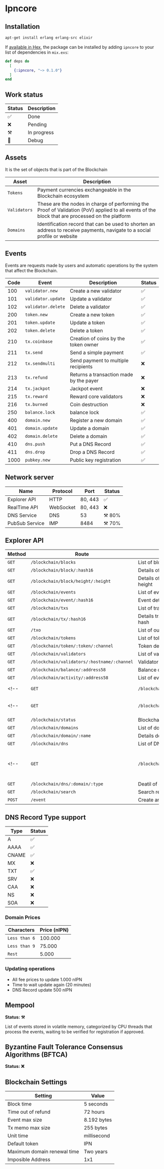 # Ipncore

## Installation

```bash
apt-get install erlang erlang-src elixir
```

If [available in Hex](https://hex.pm/docs/publish), the package can be installed
by adding `ipncore` to your list of dependencies in `mix.exs`:

```elixir
def deps do
  [
    {:ipncore, "~> 0.1.0"}
  ]
end
```
## Work status
|Status|Description|
|-|-|
|✅|Done|
|❌|Pending|
|⚒️|In progress|
|🐞|Debug|

## Assets
It is the set of objects that is part of the Blockchain

|Asset|Description|
|-|-|
|```Tokens```|Payment currencies exchangeable in the Blockchain ecosystem|
|```Validators```|These are the nodes in charge of performing the Proof of Validation (PoV) applied to all events of the block that are processed on the platform|
|```Domains```|Identification record that can be used to shorten an address to receive payments, navigate to a social profile or website|

## Events
Events are requests made by users and automatic operations by the system that affect the Blockchain.

|Code|Event|Description|Status|
|-|-|-|-|
|100|```validator.new```|Create a new validator|✅|
|101|```validator.update```|Update a validator|✅|
|102|```validator.delete```|Delete a validator|✅|
|200|```token.new```|Create a new token|✅|
|201|```token.update```|Update a token|✅|
|202|```token.delete```|Delete a token|✅|
|210|```tx.coinbase```|Creation of coins by the token owner|✅|
|211|```tx.send```|Send a simple payment|✅|
|212|```tx.sendmulti```|Send payment to multiple recipients|❌|
|213|```tx.refund```|Returns a transaction made by the payer|❌|
|214|```tx.jackpot```|Jackpot event|❌|
|215|```tx.reward```|Reward core validators|❌|
|216|```tx.burned```|Coin destruction|❌|
|250|```balance.lock```|balance lock|✅|
|400|```domain.new```|Register a new domain|✅|
|401|```domain.update```|Update a domain|✅|
|402|```domain.delete```|Delete a domain|✅|
|410|```dns.push```|Put a DNS Record|✅|
|411|```dns.drop```|Drop a DNS Record|✅|
|1000|```pubkey.new```|Public key registration|✅|

## Network server

|Name|Protocol|Port|Status|
|-|-|-|-|
|Explorer API|HTTP|80, 443|✅
|RealTime API|WebSocket|80, 443|❌|
|DNS Service|DNS|53|⚒️ 80%|
|PubSub Service|IMP|8484|⚒️ 70%|

## Explorer API

|Method|Route|Description|Status|
|-|-|-|-|
|```GET```|```/blockchain/blocks```|List of blocks|✅
|```GET```|```/blockchain/block/:hash16```|Details of the block|✅
|```GET```|```/blockchain/block/height/:height```|Details of the block queried by height|✅
|```GET```|```/blockchain/events```|List of events|✅
|```GET```|```/blockchain/event/:hash16```|Event detail|✅
|```GET```|```/blockchain/txs```|List of transactions|✅
|```GET```|```/blockchain/tx/:hash16```|Details transaction queried by hash|✅
|```GET```|```/txo```|List of output transactions|✅
|```GET```|```/blockchain/tokens```|List of tokens|✅
|```GET```|```/blockchain/token/:token/:channel```|Token details|✅
|```GET```|```/blockchain/validators```|List of validators|✅
|```GET```|```/blockchain/validators/:hostname/:channel```|Validator details|✅
|```GET```|```/blockchain/balance/:address58```|Balance of an address|✅
|```GET```|```/blockchain/activity/:address58```|List of events of an address|✅
<!-- |```GET```|```/blockchain/channel```|List of channel|❌ -->
<!-- |```GET```|```/blockchain/channel/:channel_id```|Details of a channel|❌ -->
|```GET```|```/blockchain/status```|Blockchain status|✅
|```GET```|```/blockchain/domains```|List of domains|✅
|```GET```|```/blockchain/domain/:name```|Details domain|✅
|```GET```|```/blockchain/dns```|List of DNS records|✅
<!-- |```GET```|```/blockchain/dns/:domain```|List of dns records by domain|❌
|```GET```|```/blockchain/dns/:domain/:type```|Deatil of dns records|❌ -->
|```GET```|```/blockchain/search```|Search result|❌
|```POST```|```/event```|Create an event|✅

## DNS Record Type support

|Type|Status|
|-|-|
|A|✅|
|AAAA|✅|
|CNAME|✅|
|MX|❌|
|TXT|✅|
|SRV|❌|
|CAA|❌|
|NS|❌|
|SOA|❌|

### Domain Prices
|Characters|Price (nIPN)|
|-|-|
|```Less than 6```|100.000|
|```Less than 9```|75.000|
|```Rest```|5.000|

### Updating operations
- All fee prices to update 1.000 nIPN
- Time to wait update again (20 minutes)
- DNS Record update 500 nIPN

## Mempool
**Status: ⚒️**

List of events stored in volatile memory, categorized by CPU threads that process the events, waiting to be verified for registration if approved.


## Byzantine Fault Tolerance Consensus Algorithms (BFTCA)
**Status: ❌**

## Blockchain Settings
|Setting|Value
|-|-|
|Block time|5 seconds|
|Time out of refund|72 hours|
|Event max size|8.192 bytes|
|Tx memo max size|255 bytes|
|Unit time|millisecond|
|Default token|IPN|
|Maximum domain renewal time|Two years|
|Imposible Address|1x1|

